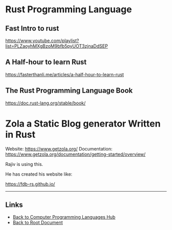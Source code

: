 # Rust Programming Language

## Fast Intro to rust

<https://www.youtube.com/playlist?list=PLZaoyhMXgBzoM9bfb5pyUOT3zjnaDdSEP>

## A Half-hour to learn Rust

<https://fasterthanli.me/articles/a-half-hour-to-learn-rust>

## The Rust Programming Language Book

<https://doc.rust-lang.org/stable/book/>

# Zola a Static Blog generator Written in **Rust**

Website: <https://www.getzola.org/>
Documentation: <https://www.getzola.org/documentation/getting-started/overview/>

Rajiv is using this.

He has created his website like:

<https://fdb-rs.github.io/>

----
<!-- Footer Begins Here -->
## Links

- [Back to Computer Programming Languages Hub](./README.md)
- [Back to Root Document](../README.md)

